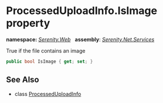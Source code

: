 # ProcessedUploadInfo.IsImage property
**namespace:** *[Serenity.Web](../../README.md#serenity.web-namespace)*   **assembly**: *[Serenity.Net.Services](../../README.md)*

True if the file contains an image

```csharp
public bool IsImage { get; set; }
```

## See Also

* class [ProcessedUploadInfo](../ProcessedUploadInfo.md)